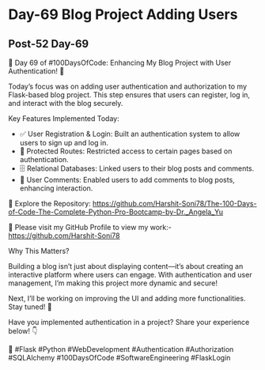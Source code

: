 # Day-69 Blog Project Adding Users

## Post-52 Day-69

📝 Day 69 of #100DaysOfCode: Enhancing My Blog Project with User Authentication! 🚀

Today’s focus was on adding user authentication and authorization to my Flask-based blog project. This step ensures that users can register, log in, and interact with the blog securely.

Key Features Implemented Today:

- ✅ User Registration & Login: Built an authentication system to allow users to sign up and log in.
- 🔐 Protected Routes: Restricted access to certain pages based on authentication.
- 🗄 Relational Databases: Linked users to their blog posts and comments.
- 💬 User Comments: Enabled users to add comments to blog posts, enhancing interaction.

🔗 Explore the Repository: <https://github.com/Harshit-Soni78/The-100-Days-of-Code-The-Complete-Python-Pro-Bootcamp-by-Dr._Angela_Yu>

📂 Please visit my GitHub Profile to view my work:- <https://github.com/Harshit-Soni78>

Why This Matters?

Building a blog isn’t just about displaying content—it’s about creating an interactive platform where users can engage. With authentication and user management, I’m making this project more dynamic and secure!

Next, I’ll be working on improving the UI and adding more functionalities. Stay tuned! 🚀

Have you implemented authentication in a project? Share your experience below! 👇

🚀 #Flask #Python #WebDevelopment #Authentication #Authorization #SQLAlchemy #100DaysOfCode #SoftwareEngineering #FlaskLogin

